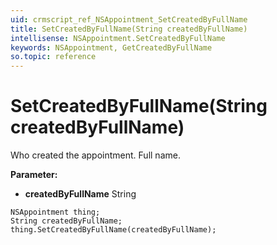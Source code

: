 ```yaml
---
uid: crmscript_ref_NSAppointment_SetCreatedByFullName
title: SetCreatedByFullName(String createdByFullName)
intellisense: NSAppointment.SetCreatedByFullName
keywords: NSAppointment, GetCreatedByFullName
so.topic: reference
---
```


# SetCreatedByFullName(String createdByFullName)

Who created the appointment. Full name.

**Parameter:** 
* **createdByFullName** String

```crmscript
NSAppointment thing;
String createdByFullName;
thing.SetCreatedByFullName(createdByFullName);
```

